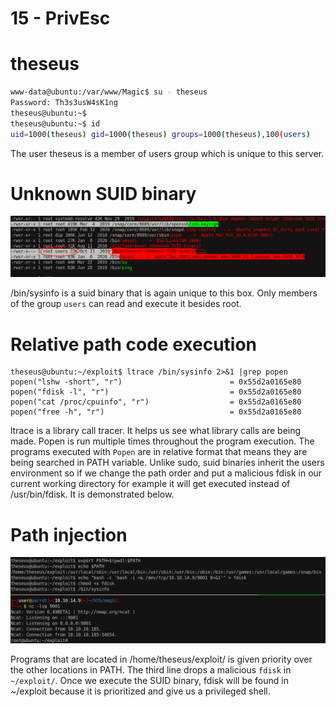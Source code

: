 # 15 - PrivEsc


# theseus
```bash
www-data@ubuntu:/var/www/Magic$ su - theseus
Password: Th3s3usW4sK1ng
theseus@ubuntu:~$ 
theseus@ubuntu:~$ id
uid=1000(theseus) gid=1000(theseus) groups=1000(theseus),100(users)
```

The user theseus is a member of users group which is unique to this server.

# Unknown SUID binary
![](vx_images/5568455618767.png)

/bin/sysinfo is a suid binary that is again unique to this box. Only members of the group `users` can read and execute it besides root.


# Relative path code execution
```
theseus@ubuntu:~/exploit$ ltrace /bin/sysinfo 2>&1 |grep popen 
popen("lshw -short", "r")                        = 0x55d2a0165e80
popen("fdisk -l", "r")                           = 0x55d2a0165e80
popen("cat /proc/cpuinfo", "r")                  = 0x55d2a0165e80
popen("free -h", "r")                            = 0x55d2a0165e80
```

ltrace is a library call tracer. It helps us see what library calls are being made. Popen is run multiple times throughout the program execution. The programs executed with `Popen` are in relative format that means they are being searched in PATH variable. Unlike sudo, suid binaries inherit the users environment so if we change the path order and put a malicious fdisk in our current working directory for example it will get executed instead of /usr/bin/fdisk.  It is demonstrated below.

# Path injection
![](vx_images/1345303836053.png)

Programs that are located in /home/theseus/exploit/ is given priority over the other locations in PATH. The third line drops a malicious `fdisk` in `~/exploit/`. Once we execute the SUID binary, fdisk will be found in ~/exploit because it is prioritized and give us a privileged shell.